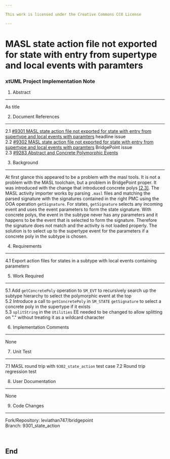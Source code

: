 ```yaml
---

This work is licensed under the Creative Commons CC0 License

---
```


# MASL state action file not exported for state with entry from supertype and local events with paramters
### xtUML Project Implementation Note

1. Abstract
-----------
As title

2. Document References
----------------------
<a id="2.1"></a>2.1 [#9301 MASL state action file not exported for state with entry from supertype and local events with paramters](https://support.onefact.net/issues/9301) headline issue  
<a id="2.2"></a>2.2 [#9302 MASL state action file not exported for state with entry from supertype and local events with paramters](https://support.onefact.net/issues/9301) BridgePoint issue  
<a id="2.3"></a>2.3 [#9283 Abstract and Concrete Polymorphic Events](https://support.onefact.net/issues/9283)  

3. Background
-------------
At first glance this appeared to be a problem with the masl tools. It is not a
problem with the MASL toolchain, but a problem in BridgePoint proper. It was
introduced with the change that introduced concrete polys [[2.3]](#2.3). The
MASL activity importer works by parsing `.masl` files and matching the parsed
signature with the signatures contained in the right PMC using the OOA
operation `getSignature`. For states, `getSignature` selects any incoming event
and uses the event parameters to form the state signature. With concrete polys,
the event in the subtype never has any parameters and it happens to be the
event that is selected to form the signature. Therefore the signature does not
match and the activity is not loaded properly. The solution is to select up to
the supertype event for the parameters if a concrete poly in the subtype is
chosen.

4. Requirements
---------------
4.1 Export action files for states in a subtype with local events containing
parameters

5. Work Required
----------------
5.1 Add `getConcretePoly` operation to `SM_EVT` to recursively search up the
subtype hierarchy to select the polymorphic event at the top  
5.2 Introduce a call to `getConcretePoly` in `SM_STATE` `getSignature` to select
a concrete poly in the supertype if it exists  
5.3 `splitString` in the `Utilities` EE needed to be changed to allow splitting
on "." without treating it as a wildcard character  

6. Implementation Comments
--------------------------
None

7. Unit Test
------------
7.1 MASL round trip with `9302_state_action` test case
7.2 Round trip regression test

8. User Documentation
---------------------
None

9. Code Changes
---------------
Fork/Repository: leviathan747/bridgepoint  
Branch: 9301_state_action  

<pre>

</pre>

End
---

